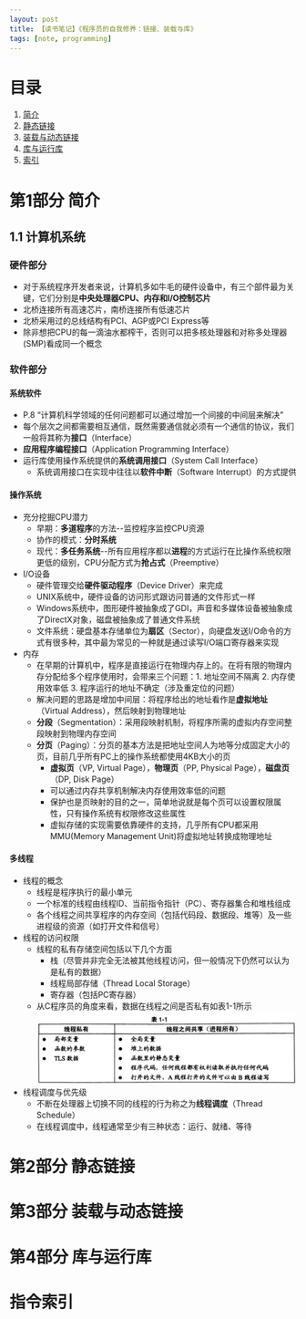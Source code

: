 ```yaml
---
layout: post
title: 【读书笔记】《程序员的自我修养：链接、装载与库》
tags: [note, programming]
---
```


# 目录

1. [简介](#introduction)
2. [静态链接](#static_linking)
3. [装载与动态链接](#dynamic_linking)
4. [库与运行库](#runtime_library)
5. [索引](#index)

<h1 id="introduction"> 第1部分 简介 </h1>

## 1.1 计算机系统

### 硬件部分

- 对于系统程序开发者来说，计算机多如牛毛的硬件设备中，有三个部件最为关键，它们分别是**中央处理器CPU、内存和I/O控制芯片**
- 北桥连接所有高速芯片，南桥连接所有低速芯片
- 北桥采用过的总线结构有PCI、AGP或PCI Express等
- 除非想把CPU的每一滴油水都榨干，否则可以把多核处理器和对称多处理器(SMP)看成同一个概念

### 软件部分

#### 系统软件

- P.8 “计算机科学领域的任何问题都可以通过增加一个间接的中间层来解决”
- 每个层次之间都需要相互通信，既然需要通信就必须有一个通信的协议，我们一般将其称为**接口**（Interface）
- **应用程序编程接口**（Application Programming Interface）
- 运行库使用操作系统提供的**系统调用接口**（System Call Interface）
  - 系统调用接口在实现中往往以**软件中断**（Software Interrupt）的方式提供

#### 操作系统

- 充分挖掘CPU潜力
  - 早期：**多道程序**的方法--监控程序监控CPU资源
  - 协作的模式：**分时系统**
  - 现代：**多任务系统**--所有应用程序都以**进程**的方式运行在比操作系统权限更低的级别，CPU分配方式为**抢占式**（Preemptive）
- I/O设备
  - 硬件管理交给**硬件驱动程序**（Device Driver）来完成
  - UNIX系统中，硬件设备的访问形式跟访问普通的文件形式一样
  - Windows系统中，图形硬件被抽象成了GDI，声音和多媒体设备被抽象成了DirectX对象，磁盘被抽象成了普通文件系统
  - 文件系统：硬盘基本存储单位为**扇区**（Sector），向硬盘发送I/O命令的方式有很多种，其中最为常见的一种就是通过读写I/O端口寄存器来实现
- 内存
  - 在早期的计算机中，程序是直接运行在物理内存上的。在将有限的物理内存分配给多个程序使用时，会带来三个问题：1. 地址空间不隔离 2. 内存使用效率低 3. 程序运行的地址不确定（涉及重定位的问题）
  - 解决问题的思路是增加中间层：将程序给出的地址看作是**虚拟地址**（Virtual Address），然后映射到物理地址
  - **分段**（Segmentation）：采用段映射机制，将程序所需的虚拟内存空间整段映射到物理内存空间
  - **分页**（Paging）：分页的基本方法是把地址空间人为地等分成固定大小的页，目前几乎所有PC上的操作系统都使用4KB大小的页
    - **虚拟页**（VP, Virtual Page），**物理页**（PP, Physical Page），**磁盘页**（DP, Disk Page）
    - 可以通过内存共享机制解决内存使用效率低的问题
    - 保护也是页映射的目的之一，简单地说就是每个页可以设置权限属性，只有操作系统有权限修改这些属性
    - 虚拟存储的实现需要依靠硬件的支持，几乎所有CPU都采用MMU(Memory Management Unit)将虚拟地址转换成物理地址

#### 多线程

- 线程的概念
  - 线程是程序执行的最小单元
  - 一个标准的线程由线程ID、当前指令指针（PC）、寄存器集合和堆栈组成
  - 各个线程之间共享程序的内存空间（包括代码段、数据段、堆等）及一些进程级的资源（如打开文件和信号）
- 线程的访问权限
  - 线程的私有存储空间包括以下几个方面
    - 栈（尽管并非完全无法被其他线程访问，但一般情况下仍然可以认为是私有的数据）
    - 线程局部存储（Thread Local Storage）
    - 寄存器（包括PC寄存器）
  - 从C程序员的角度来看，数据在线程之间是否私有如表1-1所示
  ![Thread_Specific_Data](/public/img/linkers/Thread_Specific_Data.jpg)
- 线程调度与优先级
  - 不断在处理器上切换不同的线程的行为称之为**线程调度**（Thread Schedule）
  - 在线程调度中，线程通常至少有三种状态：运行、就绪、等待

<h1 id="static_linking"> 第2部分 静态链接 </h1>

<h1 id="dynamic_linking"> 第3部分 装载与动态链接 </h1>

<h1 id="runtime_library"> 第4部分 库与运行库 </h1>

<h1 id="index"> 指令索引 </h1>

